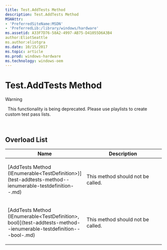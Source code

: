 ```yaml
---
title: Test.AddTests Method
description: Test.AddTests Method
MSHAttr:
- 'PreferredSiteName:MSDN'
- 'PreferredLib:/library/windows/hardware'
ms.assetid: A33F7D76-58A2-4997-AB75-D41055D6A3B4
author:EliotSeattle
ms.author:eliotgra
ms.date: 10/15/2017
ms.topic: article
ms.prod: windows-hardware
ms.technology: windows-oem
---
```


# Test.AddTests Method

>[!WARNING]
>  This functionality is being deprecated. Please use playlists to create custom test pass lists.

 

## <span id="Overload_List"></span><span id="overload_list"></span><span id="OVERLOAD_LIST"></span>Overload List


<table>
<colgroup>
<col width="50%" />
<col width="50%" />
</colgroup>
<thead>
<tr class="header">
<th>Name</th>
<th>Description</th>
</tr>
</thead>
<tbody>
<tr class="odd">
<td><p>[AddTests Method (IEnumerable&lt;TestDefinition&gt;)](test-addtests-method--ienumerable-testdefinition--.md)</p></td>
<td><p>This method should not be called.</p></td>
</tr>
<tr class="even">
<td><p>[AddTests Method (IEnumerable&lt;TestDefinition&gt;, bool)](test-addtests-method--ienumerable-testdefinition---bool-.md)</p></td>
<td><p>This method should not be called.</p></td>
</tr>
</tbody>
</table>

 

 

 






